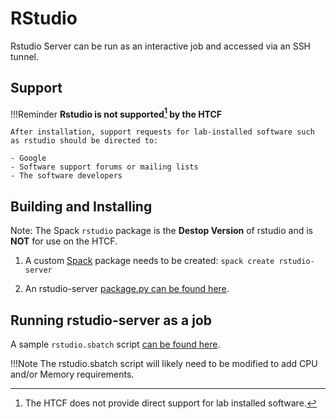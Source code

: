 # RStudio

[^1]: The HTCF does not provide direct support for lab installed software.

Rstudio Server can be run as an interactive job and accessed via an SSH tunnel.

## Support

!!!Reminder
    **Rstudio is not supported[^1] by the HTCF**

    After installation, support requests for lab-installed software such as rstudio should be directed to:

    - Google
    - Software support forums or mailing lists
    - The software developers
    
## Building and Installing

Note: The Spack `rstudio` package is the **Destop Version** of rstudio and is **NOT** for use on the HTCF.

1. A custom [Spack](../../software.md#spack) package needs to be created: `spack create rstudio-server`

2. An rstudio-server [package.py can be found here](package.py).

## Running rstudio-server as a job

A sample `rstudio.sbatch` script [can be found here](rstudio.sbatch).

!!!Note
    The rstudio.sbatch script will likely need to be modified to add CPU and/or Memory requirements.
